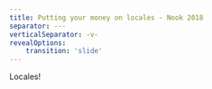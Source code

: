 ```yaml
---
title: Putting your money on locales - Nook 2018
separator: ---
verticalSeparator: -v-
revealOptions:
    transition: 'slide'
---
```

Locales!